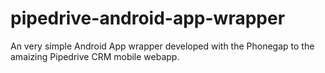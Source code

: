 pipedrive-android-app-wrapper
=============================

An very simple Android App wrapper developed with the Phonegap to the amaizing Pipedrive CRM mobile webapp.
